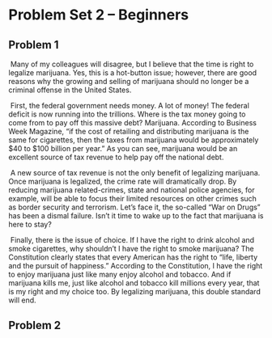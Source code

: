 # Problem Set 2 – Beginners

## Problem 1

​	Many of my colleagues will disagree, but I believe that the time is right to legalize marijuana. Yes, this is a hot-button issue; however, there are good reasons why the growing and selling of marijuana should no longer be a criminal offense in the United States.

​	First, the federal government needs money. A lot of money! The federal deficit is now running into the trillions. Where is the tax money going to come from to pay off this massive debt? Marijuana. According to Business Week Magazine, “if the cost of retailing and distributing marijuana is the same for cigarettes, then the taxes from marijuana would be approximately $40 to $100 billion per year.” As you can see, marijuana would be an excellent source of tax revenue to help pay off the national debt.

​	A new source of tax revenue is not the only benefit of legalizing marijuana. Once marijuana is legalized, the crime rate will dramatically drop. By reducing marijuana related-crimes, state and national police agencies, for example, will be able to focus their limited resources on other crimes such as border security and terrorism. Let’s face it, the so-called “War on Drugs” has been a dismal failure. Isn’t it time to wake up to the fact that marijuana is here to stay?

​	Finally, there is the issue of choice. If I have the right to drink alcohol and smoke cigarettes, why shouldn’t I have the right to smoke marijuana? The Constitution clearly states that every American has the right to “life, liberty and the pursuit of happiness.” According to the Constitution, I have the right to enjoy marijuana just like many enjoy alcohol and tobacco. And if marijuana kills me, just like alcohol and tobacco kill millions every year, that is my right and my choice too. By legalizing marijuana, this double standard will end.

## Problem 2


